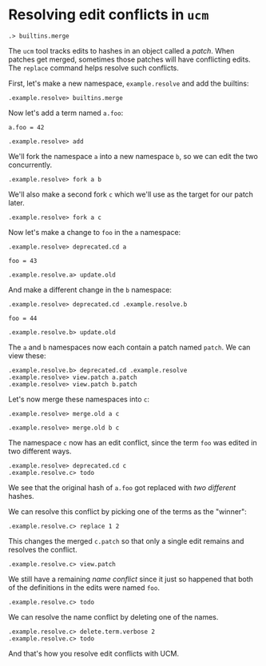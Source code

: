 # Resolving edit conflicts in `ucm`

```ucm:hide
.> builtins.merge
```

The `ucm` tool tracks edits to hashes in an object called a _patch_. When patches get merged, sometimes those patches will have conflicting edits. The `replace` command helps resolve such conflicts.

First, let's make a new namespace, `example.resolve` and add the builtins:

```ucm:hide
.example.resolve> builtins.merge
```

Now let's add a term named `a.foo`:

```unison
a.foo = 42
```

```ucm
.example.resolve> add
```

We'll fork the namespace `a` into a new namespace `b`, so we can edit the two concurrently.

```ucm
.example.resolve> fork a b
```

We'll also make a second fork `c` which we'll use as the target for our patch later.

```ucm
.example.resolve> fork a c
```

Now let's make a change to `foo` in the `a` namespace:

```ucm
.example.resolve> deprecated.cd a
```

```unison
foo = 43
```

```ucm
.example.resolve.a> update.old
```

And make a different change in the `b` namespace:

```ucm
.example.resolve> deprecated.cd .example.resolve.b
```

```unison
foo = 44
```

```ucm
.example.resolve.b> update.old
```

The `a` and `b` namespaces now each contain a patch named `patch`. We can view these:

```ucm
.example.resolve.b> deprecated.cd .example.resolve
.example.resolve> view.patch a.patch
.example.resolve> view.patch b.patch
```

Let's now merge these namespaces into `c`:

```ucm
.example.resolve> merge.old a c
```
```ucm:error
.example.resolve> merge.old b c
```

The namespace `c` now has an edit conflict, since the term `foo` was edited in two different ways.

```ucm:error
.example.resolve> deprecated.cd c
.example.resolve.c> todo
```

We see that the original hash of `a.foo` got replaced with _two different_ hashes.

We can resolve this conflict by picking one of the terms as the "winner":

```ucm
.example.resolve.c> replace 1 2
```

This changes the merged `c.patch` so that only a single edit remains and resolves the conflict.

```ucm
.example.resolve.c> view.patch
```

We still have a remaining _name conflict_ since it just so happened that both of the definitions in the edits were named `foo`.

```ucm:error
.example.resolve.c> todo
```

We can resolve the name conflict by deleting one of the names.

```ucm
.example.resolve.c> delete.term.verbose 2
.example.resolve.c> todo
```

And that's how you resolve edit conflicts with UCM.
